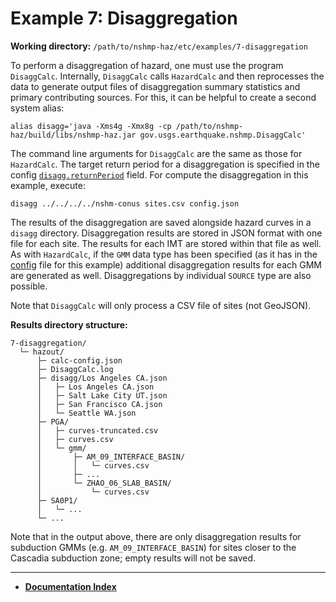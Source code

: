 # Example 7: Disaggregation

__Working directory:__ `/path/to/nshmp-haz/etc/examples/7-disaggregation`

To perform a disaggregation of hazard, one must use the program `DisaggCalc`. Internally,
`DisaggCalc` calls `HazardCalc` and then reprocesses the data to generate output files of
disaggregation summary statistics and primary contributing sources. For this, it can be helpful
to create a second system alias:

```Shell
alias disagg='java -Xms4g -Xmx8g -cp /path/to/nshmp-haz/build/libs/nshmp-haz.jar gov.usgs.earthquake.nshmp.DisaggCalc'
```

The command line arguments for `DisaggCalc` are the same as those for `HazardCalc`. The target
return period for a disaggregation is specified in the config
[`disagg.returnPeriod`](../../../docs/pages/Calculation-Configuration.md#calculation-configuration-parameters)
field. For compute the disaggregation in this example, execute:

```Shell
disagg ../../../../nshm-conus sites.csv config.json
```

The results of the disaggregation are saved alongside hazard curves in a `disagg` directory.
Disaggregation results are stored in JSON format with one file for each site. The results for
each IMT are stored within that file as well. As with `HazardCalc`, if the `GMM` data type has
been specified (as it has in the
[config](../../../docs/pages/Calculation-Configuration.md#calculation-configuration)
file for this example) additional disaggregation results for each GMM are generated as well.
Disaggregations by individual `SOURCE` type are also possible.

Note that `DisaggCalc` will only process a CSV file of sites (not GeoJSON).

__Results directory structure:__

```text
7-disaggregation/
  └─ hazout/
      ├─ calc-config.json
      ├─ DisaggCalc.log
      ├─ disagg/Los Angeles CA.json
      │   ├─ Los Angeles CA.json
      │   ├─ Salt Lake City UT.json
      │   ├─ San Francisco CA.json
      │   └─ Seattle WA.json
      ├─ PGA/
      │   ├─ curves-truncated.csv
      │   ├─ curves.csv
      │   └─ gmm/
      │       ├─ AM_09_INTERFACE_BASIN/
      │       │   └─ curves.csv
      │       ├─ ...
      │       └─ ZHAO_06_SLAB_BASIN/
      │           └─ curves.csv
      ├─ SA0P1/
      │   └─ ...
      └─ ...
```

Note that in the output above, there are only disaggregation results for subduction GMMs
(e.g. `AM_09_INTERFACE_BASIN`) for sites closer to the Cascadia subduction zone; empty results
will not be saved.

<!-- markdownlint-disable MD001 -->
<!--  #### Next: [Example 8 – Earthquake probabilities and rates](../8-probabilities/README.md) -->

---

* [__Documentation Index__](../../../docs/README.md)
